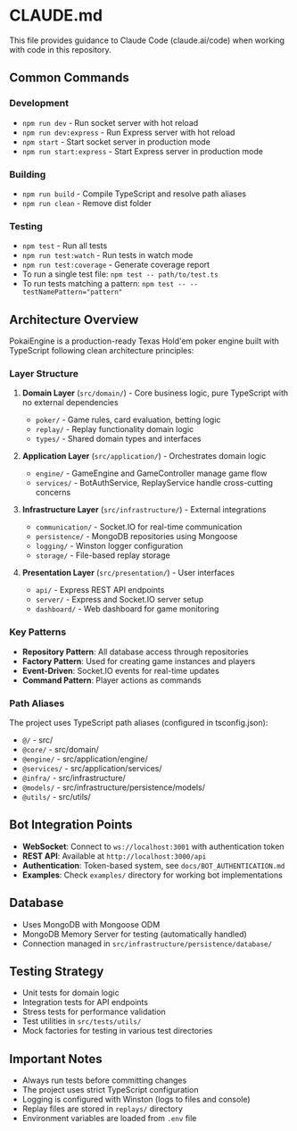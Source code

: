 # CLAUDE.md

This file provides guidance to Claude Code (claude.ai/code) when working with code in this repository.

## Common Commands

### Development

- `npm run dev` - Run socket server with hot reload
- `npm run dev:express` - Run Express server with hot reload
- `npm start` - Start socket server in production mode
- `npm run start:express` - Start Express server in production mode

### Building

- `npm run build` - Compile TypeScript and resolve path aliases
- `npm run clean` - Remove dist folder

### Testing

- `npm test` - Run all tests
- `npm run test:watch` - Run tests in watch mode
- `npm run test:coverage` - Generate coverage report
- To run a single test file: `npm test -- path/to/test.ts`
- To run tests matching a pattern: `npm test -- --testNamePattern="pattern"`

## Architecture Overview

PokaiEngine is a production-ready Texas Hold'em poker engine built with TypeScript following clean architecture principles:

### Layer Structure

1. **Domain Layer** (`src/domain/`) - Core business logic, pure TypeScript with no external dependencies
   - `poker/` - Game rules, card evaluation, betting logic
   - `replay/` - Replay functionality domain logic
   - `types/` - Shared domain types and interfaces

2. **Application Layer** (`src/application/`) - Orchestrates domain logic
   - `engine/` - GameEngine and GameController manage game flow
   - `services/` - BotAuthService, ReplayService handle cross-cutting concerns

3. **Infrastructure Layer** (`src/infrastructure/`) - External integrations
   - `communication/` - Socket.IO for real-time communication
   - `persistence/` - MongoDB repositories using Mongoose
   - `logging/` - Winston logger configuration
   - `storage/` - File-based replay storage

4. **Presentation Layer** (`src/presentation/`) - User interfaces
   - `api/` - Express REST API endpoints
   - `server/` - Express and Socket.IO server setup
   - `dashboard/` - Web dashboard for game monitoring

### Key Patterns

- **Repository Pattern**: All database access through repositories
- **Factory Pattern**: Used for creating game instances and players
- **Event-Driven**: Socket.IO events for real-time updates
- **Command Pattern**: Player actions as commands

### Path Aliases

The project uses TypeScript path aliases (configured in tsconfig.json):

- `@/` - src/
- `@core/` - src/domain/
- `@engine/` - src/application/engine/
- `@services/` - src/application/services/
- `@infra/` - src/infrastructure/
- `@models/` - src/infrastructure/persistence/models/
- `@utils/` - src/utils/

## Bot Integration Points

- **WebSocket**: Connect to `ws://localhost:3001` with authentication token
- **REST API**: Available at `http://localhost:3000/api`
- **Authentication**: Token-based system, see `docs/BOT_AUTHENTICATION.md`
- **Examples**: Check `examples/` directory for working bot implementations

## Database

- Uses MongoDB with Mongoose ODM
- MongoDB Memory Server for testing (automatically handled)
- Connection managed in `src/infrastructure/persistence/database/`

## Testing Strategy

- Unit tests for domain logic
- Integration tests for API endpoints
- Stress tests for performance validation
- Test utilities in `src/tests/utils/`
- Mock factories for testing in various test directories

## Important Notes

- Always run tests before committing changes
- The project uses strict TypeScript configuration
- Logging is configured with Winston (logs to files and console)
- Replay files are stored in `replays/` directory
- Environment variables are loaded from `.env` file
